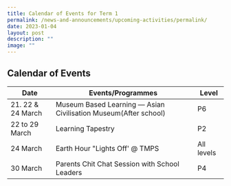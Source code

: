 ```yaml
---
title: Calendar of Events for Term 1
permalink: /news-and-announcements/upcoming-activities/permalink/
date: 2023-01-04
layout: post
description: ""
image: ""
---
```

## Calendar of Events

         


| Date | Events/Programmes | Level |
| -------- | -------- | -------- |
|21. 22 & 24 March|Museum Based Learning — Asian Civilisation Museum(After school)|P6|
|22 to 29 March|Learning Tapestry|P2|
|24 March|Earth Hour "Lights Off' @ TMPS|All levels|
|30 March|Parents Chit Chat Session with School Leaders|P4|